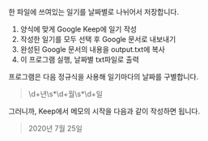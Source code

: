 한 파일에 쓰여있는 일기를 날짜별로 나뉘어서 저장합니다.

1. 양식에 맞게 Google Keep에 일기 작성 
2. 작성한 일기를 모두 선택 후 Google 문서로 내보내기
3. 완성된 Google 문서의 내용을 output.txt에 복사
4. 이 프로그램 실행, 날짜별 txt파일로 출력

프로그램은 다음 정규식을 사용해 일기마다의 날짜를 구별합니다.

> \d+년\s*\d+월\s*\d+일

그러니까, Keep에서 메모의 시작을 다음과 같이 작성하면 됩니다.

> 2020년 7월 25일

